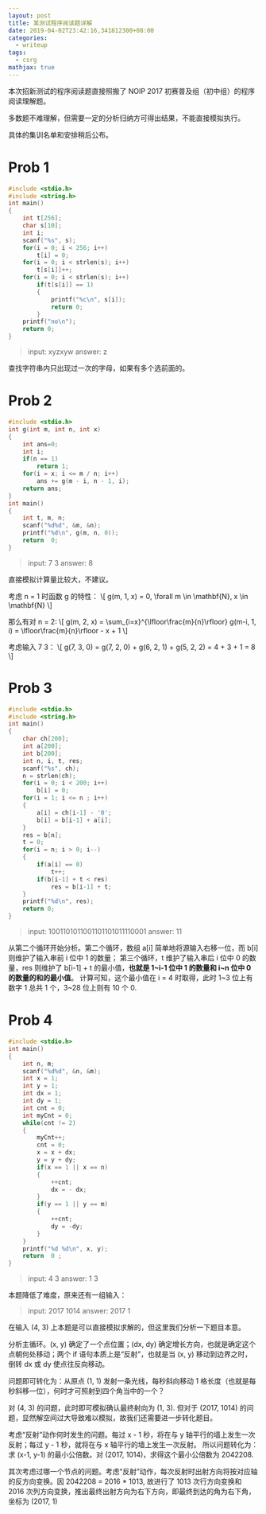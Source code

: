 ```yaml
---
layout: post
title: 某测试程序阅读题详解
date: 2019-04-02T23:42:16,341812300+08:00
categories:
  - writeup
tags: 
  - csrg
mathjax: true
---
```


本次招新测试的程序阅读题直接照搬了 NOIP 2017 初赛普及组（初中组）的程序阅读理解题。

多数题不难理解，但需要一定的分析归纳方可得出结果，不能直接模拟执行。

具体的集训名单和安排稍后公布。

# Prob 1
```c
#include <stdio.h>
#include <string.h>
int main()
{
    int t[256];
    char s[10];
    int i;
    scanf("%s", s);
    for(i = 0; i < 256; i++)
        t[i] = 0;
    for(i = 0; i < strlen(s); i++)
        t[s[i]]++;
    for(i = 0; i < strlen(s); i++)
        if(t[s[i]] == 1)
        {
            printf("%c\n", s[i]);
            return 0;
        }
    printf("no\n");
    return 0;
}
```

> input: xyzxyw
> answer: z

查找字符串内只出现过一次的字母，如果有多个选前面的。

# Prob 2

```c
#include <stdio.h>
int g(int m, int n, int x)
{
    int ans=0;
    int i;
    if(n == 1)
        return 1;
    for(i = x; i <= m / n; i++)
        ans += g(m - i, n - 1, i);
    return ans;
}
int main()
{
    int t, m, n;
    scanf("%d%d", &m, &n);
    printf("%d\n", g(m, n, 0));
    return  0;
}
```

> input: 7 3
> answer: 8

直接模拟计算量比较大，不建议。

考虑 n = 1 时函数 g 的特性：
\\[
    g(m, 1, x) = 0, \forall m \in \mathbf{N}, x \in \mathbf{N} 
\\]

那么有对 n = 2:
\\[
    g(m, 2, x) = \sum_{i=x}^{\lfloor\frac{m}{n}\rfloor} g(m-i, 1, i) = \lfloor\frac{m}{n}\rfloor - x + 1
\\]

考虑输入 7 3：
\\[
    g(7, 3, 0) = g(7, 2, 0) + g(6, 2, 1) + g(5, 2, 2) = 4 + 3 + 1 = 8
\\]

# Prob 3

```c
#include <stdio.h>
#include <string.h>
int main()
{
    char ch[200];
    int a[200];
    int b[200];
    int n, i, t, res;
    scanf("%s", ch);
    n = strlen(ch);
    for(i = 0; i < 200; i++)
        b[i] = 0;
    for(i = 1; i <= n ; i++)
    {
        a[i] = ch[i-1] - '0';
        b[i] = b[i-1] + a[i];
    }
    res = b[n];
    t = 0;
    for(i = n; i > 0; i--)
    {
        if(a[i] == 0)
            t++;
        if(b[i-1] + t < res)
            res = b[i-1] + t;
    }
    printf("%d\n", res);
    return 0;
}
```

> input: 1001101011001101101011110001
> answer: 11

从第二个循环开始分析。第二个循环，数组 a[i] 简单地将源输入右移一位，而 b[i] 则维护了输入串前 i 位中 1 的数量；
第三个循环，t 维护了输入串后 i 位中 0 的数量，res 则维护了 b[i-1] + t 的最小值，__也就是 1~i-1 位中 1 的数量和 i~n 位中 0 的数量的和的最小值__。
计算可知，这个最小值在 i = 4 时取得，此时 1~3 位上有数字 1 总共 1 个，3~28 位上则有 10 个 0.

# Prob 4

```c
#include <stdio.h>
int main()
{
    int n, m;
    scanf("%d%d", &n, &m);
    int x = 1;
    int y = 1;
    int dx = 1;
    int dy = 1;
    int cnt = 0;
    int myCnt = 0;
    while(cnt != 2)
    {
        myCnt++;
        cnt = 0;
        x = x + dx;
        y = y + dy;
        if(x == 1 || x == n)
        {
            ++cnt;
            dx = - dx;
        }
        if(y == 1 || y == m)
        {
            ++cnt;
            dy = -dy;
        }
    }
    printf("%d %d\n", x, y);
    return  0 ;
}
```

> input: 4 3
> answer: 1 3

本题降低了难度，原来还有一组输入：

> input: 2017 1014
> answer: 2017 1

在输入 (4, 3) 上本题是可以直接模拟求解的，但这里我们分析一下题目本意。

分析主循环。(x, y) 确定了一个点位置；(dx, dy) 确定增长方向，也就是确定这个点朝何处移动；两个 if 语句本质上是“反射”，也就是当 (x, y) 移动到边界之时，倒转 dx 或 dy 使点往反向移动。

问题即可转化为：从原点 (1, 1) 发射一条光线，每秒斜向移动 1 格长度（也就是每秒斜移一位），何时才可照射到四个角当中的一个？

对 (4, 3) 的问题，此时即可模拟确认最终射向为 (1, 3). 但对于 (2017, 1014) 的问题，显然解空间过大导致难以模拟，故我们还需要进一步转化题目。

考虑“反射”动作何时发生的问题。每过 x - 1 秒，将在与 y 轴平行的墙上发生一次反射；每过 y - 1 秒，就将在与 x 轴平行的墙上发生一次反射。
所以问题转化为：求 (x-1, y-1) 的最小公倍数。对 (2017, 1014)，求得这个最小公倍数为 2042208.

其次考虑过哪一个节点的问题。考虑“反射”动作，每次反射时出射方向将按对应轴的反方向变换。因 2042208 = 2016 * 1013, 故进行了 1013 次行方向变换和 2016 次列方向变换，推出最终出射方向为右下方向，即最终到达的角为右下角，坐标为 (2017, 1)